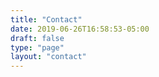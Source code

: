 ```yaml
---
title: "Contact"
date: 2019-06-26T16:58:53-05:00
draft: false
type: "page"
layout: "contact"
---
```


